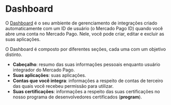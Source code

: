 # Dashboard

O [Dashboard](https://mercadopago[FAKER][URL][DOMAIN]/developers/dashboard) é o seu ambiente de gerenciamento de integrações criado automaticamente com um ID de usuário (o Mercado Pago ID) quando você abre uma conta no Mercado Pago. Nele, você pode criar, editar e excluir as suas aplicações.

O Dashboard é composto por diferentes seções, cada uma com um objetivo distinto.

* **Cabeçalho**: resumo das suas informações pessoais enquanto usuário integrador do Mercado Pago.
* **Suas aplicações**: suas aplicações.
* **Contas que você integra**: informações a respeito de contas de terceiro das quais você recebeu permissão para utilizar.
* **Suas certificações**: informações a respeito das suas certificações no nosso programa de desenvolvedores certificados (**<dev>program**).





